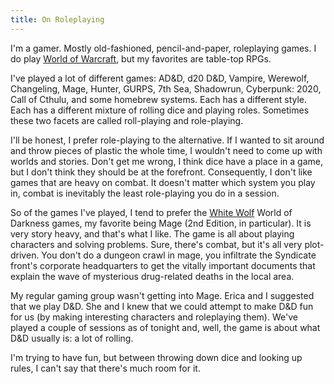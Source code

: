 ```yaml
---
title: On Roleplaying
---
```

I'm a gamer. Mostly old-fashioned, pencil-and-paper, roleplaying games. I do
play [World of Warcraft][1], but my favorites are table-top RPGs.

I've played a lot of different games: AD&D, d20 D&D, Vampire, Werewolf,
Changeling, Mage, Hunter, GURPS, 7th Sea, Shadowrun, Cyberpunk: 2020, Call of
Cthulu, and some homebrew systems. Each has a different style. Each has a
different mixture of rolling dice and playing roles. Sometimes these two
facets are called roll-playing and role-playing.

I'll be honest, I prefer role-playing to the alternative. If I wanted to sit
around and throw pieces of plastic the whole time, I wouldn't need to come up
with worlds and stories. Don't get me wrong, I think dice have a place in a
game, but I don't think they should be at the forefront. Consequently, I don't
like games that are heavy on combat. It doesn't matter which system you play
in, combat is inevitably the least role-playing you do in a session.

So of the games I've played, I tend to prefer the [White Wolf][2] World of
Darkness games, my favorite being Mage (2nd Edition, in particular). It is
very story heavy, and that's what I like. The game is all about playing
characters and solving problems. Sure, there's combat, but it's all very plot-
driven. You don't do a dungeon crawl in mage, you infiltrate the Syndicate
front's corporate headquarters to get the vitally important documents that
explain the wave of mysterious drug-related deaths in the local area.

My regular gaming group wasn't getting into Mage. Erica and I suggested that
we play D&D. She and I knew that we could attempt to make D&D fun for us (by
making interesting characters and roleplaying them). We've played a couple of
sessions as of tonight and, well, the game is about what D&D usually is: a lot
of rolling.

I'm trying to have fun, but between throwing down dice and looking up rules, I
can't say that there's much room for it.

   [1]: http://www.worldofwarcraft.com

   [2]: http://www.white-wolf.com

